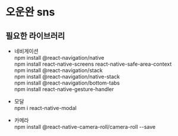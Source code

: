# 오운완 sns

## 필요한 라이브러리

- 네비게이션  
  npm install @react-navigation/native  
  npm install react-native-screens react-native-safe-area-context  
  npm install @react-navigation/stack  
  npm install @react-navigation/native-stack  
  npm install @react-navigation/bottom-tabs  
  npm install react-native-gesture-handler

- 모달  
  npm i react-native-modal

- 카메라  
  npm install @react-native-camera-roll/camera-roll --save
